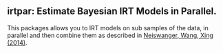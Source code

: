 ## irtpar: Estimate Bayesian IRT Models in Parallel.

This packages allows you to IRT models on sub samples of the data, in parallel and then combine them as described in [Neiswanger, Wang, Xing (2014)](http://arxiv.org/abs/1311.4780).
